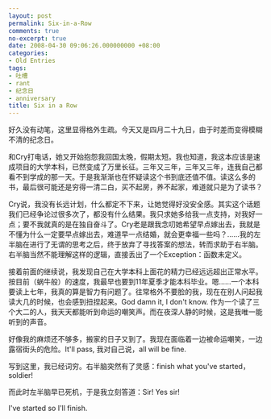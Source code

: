 ```yaml
---
layout: post
permalink: Six-in-a-Row
comments: true
no-excerpt: true
date: 2008-04-30 09:06:26.000000000 +08:00
categories:
- Old Entries
tags:
- 吐槽
- rant
- 纪念日
- anniversary
title: Six in a Row
---
```

好久没有动笔，这里显得格外生疏。今天又是四月二十九日，由于时差而变得模糊不清的纪念日。

和Cry打电话，她又开始抱怨我回国太晚，假期太短。我也知道，我这本应该是速成项目的大学本科，已然变成了万里长征。三年又三年，三年又三年，连我自己都看不到学成的那一天。于是我渐渐也在怀疑读这个书到底还值不值。读这么多的书，最后很可能还是穷得一清二白，买不起房，养不起家，难道就只是为了读书？

Cry说，我没有长远计划，什么都定不下来，让她觉得好没安全感。其实这个话题我们已经争论过很多次了，都没有什么结果。我只求她多给我一点支持，对我好一点；要不我就真的是在独自奋斗了。Cry老是跟我念叨她希望早点嫁出去，我就是不懂为什么一定要早点嫁出去，难道早一点结婚，就会更幸福一些吗？……我的左半脑在进行了无谓的思考之后，终于放弃了寻找答案的想法，转而求助于右半脑。右半脑当然不能理解这样的逻辑，直接丢出了一个Exception：函数未定义。

接着前面的继续说，我发现自己在大学本科上面花的精力已经远远超出正常水平。按目前（蜗牛般）的速度，我最早也要到11年夏季才能本科毕业。嗯……一个本科要读上七年，我真的算是智力有问题了。往常格外不要脸的我，现在在别人问起我读大几的时候，也会感到扭捏起来。God damn it, I don't know. 作为一个读了三个大二的人，我天天都能听到命运的嘲笑声。而在夜深人静的时候，这是我唯一能听到的声音。

好像我的麻烦还不够多，搬家的日子又到了。我现在面临着一边被命运嘲笑，一边露宿街头的危险。It'll pass, 我对自己说，all will be fine.

写到这里，我已经词穷。右半脑突然有了灵感：finish what you've started， soldier!

而此时左半脑早已死机，于是我立刻答道：Sir! Yes sir!

I've started so I'll finish.

